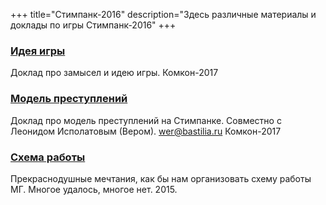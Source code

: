 +++
title="Стимпанк-2016"
description="Здесь различные материалы и доклады по игры Стимпанк-2016"
+++
### [Идея игры](<steam-idea.pdf>)
Доклад про замысел и идею игры. Комкон-2017

### [Модель преступлений](<steam-crime.pdf>)
Доклад про модель преступлений на Стимпанке. Совместно с Леонидом Исполатовым (Вером). wer@bastilia.ru Комкон-2017

### [Схема работы](<steam-schema.pdf>)
Прекраснодушные мечтания, как бы нам организовать схему работы МГ. Многое удалось, многое нет. 2015.